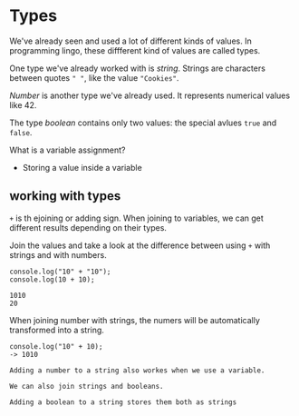 # Types

We've already seen and used a lot of different kinds of values. In programming lingo, these diffferent kind of values are called types.

One type we've already worked with is *string*. Strings are characters between quotes `" "`, like the value `"Cookies"`.

*Number* is another type we've already used. It represents numerical values like 42.

The type *boolean* contains only two values: the special avlues `true` and `false`.

What is a variable assignment?
- Storing a value inside a variable

## working with types

`+` is th ejoining or adding sign. When joining to variables, we can get different results depending on their types.

Join the values and take a look at the difference between using `+` with strings and with numbers.

```
console.log("10" + "10");
console.log(10 + 10);
```
```
1010
20
```

When joining number with strings, the numers will be automatically transformed into a string.

```
console.log("10" + 10);
-> 1010

Adding a number to a string also workes when we use a variable.

We can also join strings and booleans.

Adding a boolean to a string stores them both as strings

